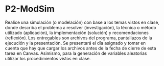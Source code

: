 # P2-ModSim
Realice una simulación (o modelación) con base a los temas vistos en clase, donde describa el problema a resolver (investigación), la técnica o método utilizado (aplicación), la implementación (solución) y recomendaciones (reflexión).
Los entregables son archivos del programa, pantallazos de la ejecución y la presentación.
Se presentará el día asignado y tomar en cuenta que hay que cargar los archivos antes de la fecha de cierre de esta tarea en Canvas. Asimismo, para la generación de variables aleatorias utilizar los procedimientos vistos en clase.

